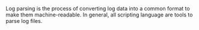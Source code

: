 Log parsing is the process of converting log data into a common format to make them machine-readable. In general, all scripting language are tools to parse log files.
